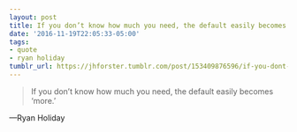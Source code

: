 ```yaml
---
layout: post
title: If you don’t know how much you need, the default easily becomes ‘more.’
date: '2016-11-19T22:05:33-05:00'
tags:
- quote
- ryan holiday
tumblr_url: https://jhforster.tumblr.com/post/153409876596/if-you-dont-know-how-much-you-need-the-default
---
```

> If you don’t know how much you need, the default easily becomes ‘more.’

—Ryan Holiday
